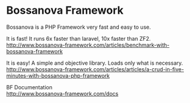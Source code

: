 # Bossanova Framework

Bossanova is a PHP Framework very fast and easy to use.

It is fast! It runs 6x faster than laravel, 10x faster than ZF2.<br>
http://www.bossanova-framework.com/articles/benchmark-with-bossanova-framework

It is easy! A simple and objective library. Loads only what is necessary.<br>
http://www.bossanova-framework.com/articles/articles/a-crud-in-five-minutes-with-bossanova-php-framework

BF Documentation<br>
http://www.bossanova-framework.com/docs